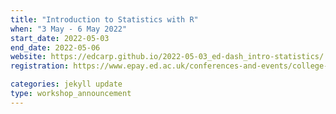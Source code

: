 ```yaml
---
title: "Introduction to Statistics with R" 
when: "3 May - 6 May 2022"
start_date: 2022-05-03
end_date: 2022-05-06
website: https://edcarp.github.io/2022-05-03_ed-dash_intro-statistics/
registration: https://www.epay.ed.ac.uk/conferences-and-events/college-of-medicine-and-veterinary-medicine/school-of-molecular-genetic-and-population-health-sciences/igc/introduction-to-statistics-may-2022

categories: jekyll update
type: workshop_announcement
--- 
```

